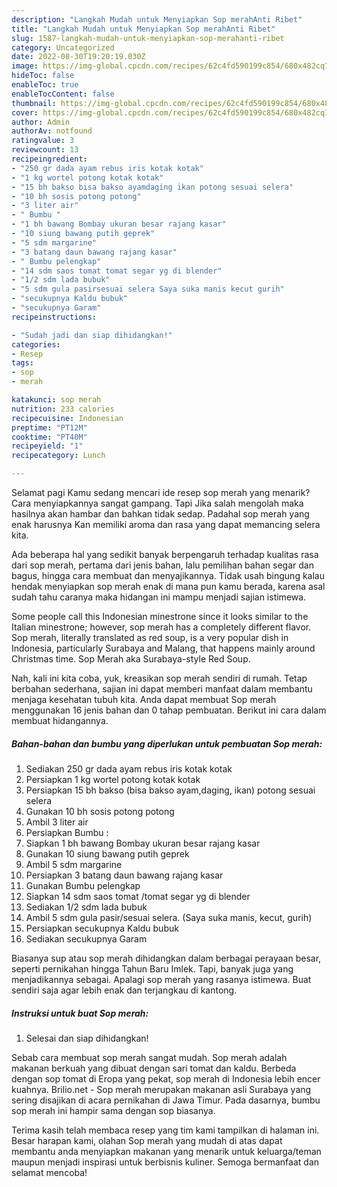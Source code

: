 ```yaml
---
description: "Langkah Mudah untuk Menyiapkan Sop merahAnti Ribet"
title: "Langkah Mudah untuk Menyiapkan Sop merahAnti Ribet"
slug: 1587-langkah-mudah-untuk-menyiapkan-sop-merahanti-ribet
category: Uncategorized
date: 2022-08-30T19:20:19.030Z
image: https://img-global.cpcdn.com/recipes/62c4fd590199c854/680x482cq70/sop-merah-foto-resep-utama.jpg
hideToc: false
enableToc: true
enableTocContent: false
thumbnail: https://img-global.cpcdn.com/recipes/62c4fd590199c854/680x482cq70/sop-merah-foto-resep-utama.jpg
cover: https://img-global.cpcdn.com/recipes/62c4fd590199c854/680x482cq70/sop-merah-foto-resep-utama.jpg
author: Admin
authorAv: notfound
ratingvalue: 3
reviewcount: 13
recipeingredient:
- "250 gr dada ayam rebus iris kotak kotak"
- "1 kg wortel potong kotak kotak"
- "15 bh bakso bisa bakso ayamdaging ikan potong sesuai selera"
- "10 bh sosis potong potong"
- "3 liter air"
- " Bumbu "
- "1 bh bawang Bombay ukuran besar rajang kasar"
- "10 siung bawang putih geprek"
- "5 sdm margarine"
- "3 batang daun bawang rajang kasar"
- " Bumbu pelengkap"
- "14 sdm saos tomat tomat segar yg di blender"
- "1/2 sdm lada bubuk"
- "5 sdm gula pasirsesuai selera Saya suka manis kecut gurih"
- "secukupnya Kaldu bubuk"
- "secukupnya Garam"
recipeinstructions:

- "Sudah jadi dan siap dihidangkan!"
categories:
- Resep
tags:
- sop
- merah

katakunci: sop merah 
nutrition: 233 calories
recipecuisine: Indonesian
preptime: "PT12M"
cooktime: "PT40M"
recipeyield: "1"
recipecategory: Lunch

---
```



Selamat pagi Kamu sedang mencari ide resep sop merah yang menarik? Cara menyiapkannya sangat gampang. Tapi Jika salah mengolah maka hasilnya akan hambar dan bahkan tidak sedap. Padahal sop merah yang enak harusnya Kan memiliki aroma dan rasa yang dapat memancing selera kita.


Ada beberapa hal yang sedikit banyak berpengaruh terhadap kualitas rasa dari sop merah, pertama dari jenis bahan, lalu pemilihan bahan segar dan bagus, hingga cara membuat dan menyajikannya. Tidak usah bingung kalau hendak menyiapkan sop merah enak di mana pun kamu berada, karena asal sudah tahu caranya maka hidangan ini mampu menjadi sajian istimewa.

Some people call this Indonesian minestrone since it looks similar to the Italian minestrone; however, sop merah has a completely different flavor. Sop merah, literally translated as red soup, is a very popular dish in Indonesia, particularly Surabaya and Malang, that happens mainly around Christmas time. Sop Merah aka Surabaya-style Red Soup.


Nah, kali ini kita coba, yuk, kreasikan sop merah sendiri di rumah. Tetap berbahan sederhana, sajian ini dapat memberi manfaat dalam membantu menjaga kesehatan tubuh kita. Anda dapat membuat Sop merah menggunakan 16 jenis bahan dan 0 tahap pembuatan. Berikut ini cara dalam membuat hidangannya.

<!--inarticleads1-->

##### Bahan-bahan dan bumbu yang diperlukan untuk pembuatan Sop merah:

1. Sediakan 250 gr dada ayam rebus iris kotak kotak
1. Persiapkan 1 kg wortel potong kotak kotak
1. Persiapkan 15 bh bakso (bisa bakso ayam,daging, ikan) potong sesuai selera
1. Gunakan 10 bh sosis potong potong
1. Ambil 3 liter air
1. Persiapkan  Bumbu :
1. Siapkan 1 bh bawang Bombay ukuran besar rajang kasar
1. Gunakan 10 siung bawang putih geprek
1. Ambil 5 sdm margarine
1. Persiapkan 3 batang daun bawang rajang kasar
1. Gunakan  Bumbu pelengkap
1. Siapkan 14 sdm saos tomat /tomat segar yg di blender
1. Sediakan 1/2 sdm lada bubuk
1. Ambil 5 sdm gula pasir/sesuai selera. (Saya suka manis, kecut, gurih)
1. Persiapkan secukupnya Kaldu bubuk
1. Sediakan secukupnya Garam


Biasanya sup atau sop merah dihidangkan dalam berbagai perayaan besar, seperti pernikahan hingga Tahun Baru Imlek. Tapi, banyak juga yang menjadikannya sebagai. Apalagi sop merah yang rasanya istimewa. Buat sendiri saja agar lebih enak dan terjangkau di kantong. 

<!--inarticleads2-->

##### Instruksi untuk buat Sop merah:


1. Selesai dan siap dihidangkan!

Sebab cara membuat sop merah sangat mudah. Sop merah adalah makanan berkuah yang dibuat dengan sari tomat dan kaldu. Berbeda dengan sop tomat di Eropa yang pekat, sop merah di Indonesia lebih encer kuahnya. Brilio.net - Sop merah merupakan makanan asli Surabaya yang sering disajikan di acara pernikahan di Jawa Timur. Pada dasarnya, bumbu sop merah ini hampir sama dengan sop biasanya. 

Terima kasih telah membaca resep yang tim kami tampilkan di halaman ini. Besar harapan kami, olahan Sop merah yang mudah di atas dapat membantu anda menyiapkan makanan yang menarik untuk keluarga/teman maupun menjadi inspirasi untuk berbisnis kuliner. Semoga bermanfaat dan selamat mencoba!

